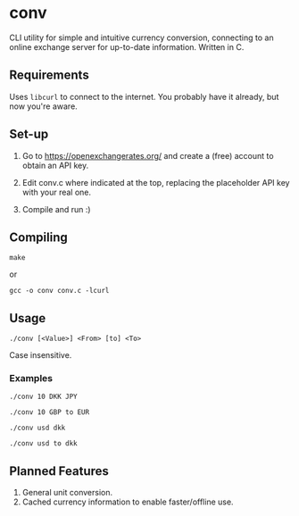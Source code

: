 # conv
CLI utility for simple and intuitive currency conversion, connecting to an online exchange server for up-to-date information. Written in C.

## Requirements
Uses `libcurl` to connect to the internet. You probably have it already, but now you're aware.

## Set-up
1. Go to https://openexchangerates.org/ and create a (free) account to obtain an API key.

2. Edit conv.c where indicated at the top, replacing the placeholder API key with your real one.

3. Compile and run :)

## Compiling
`make`

or

`gcc -o conv conv.c -lcurl`

## Usage
`./conv [<Value>] <From> [to] <To>`

Case insensitive.

### Examples
`./conv 10 DKK JPY`

`./conv 10 GBP to EUR`

`./conv usd dkk`

`./conv usd to dkk`

## Planned Features
1. General unit conversion.
2. Cached currency information to enable faster/offline use.
